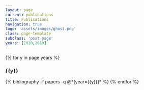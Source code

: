 ```yaml
---
layout: page
current: publications
title: Publications
navigation: true
logo: 'assets/images/ghost.png'
class: page-template
subclass: 'post page'
years: [2020,2018]
---
```


<!-- <p style="text-align: center; line-height: 3em;">
{% capture site_tags %}{% for tag in site.tags %}{{ tag | first }}{% unless forloop.last %},{% endunless %}{% endfor %}{% endcapture %}
{% assign tags = site_tags | split:',' | sort: 'title' %}
{% include tagcloud.html %}
</p> -->

{% for y in page.years %}
  <h3 class="year">{{y}}</h3>
  {% bibliography -f papers -q @*[year={{y}}]* %}
{% endfor %}
